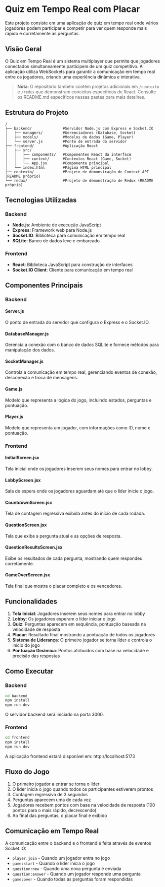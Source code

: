 # Quiz em Tempo Real com Placar

Este projeto consiste em uma aplicação de quiz em tempo real onde vários jogadores podem participar e competir para ver quem responde mais rápido e corretamente às perguntas.

## Visão Geral

O Quiz em Tempo Real é um sistema multiplayer que permite que jogadores conectados simultaneamente participem de um quiz competitivo. A aplicação utiliza WebSockets para garantir a comunicação em tempo real entre os jogadores, criando uma experiência dinâmica e interativa.

> **Nota**: O repositório também contém projetos adicionais em `/contexto` e `/redux` que demonstram conceitos específicos de React. Consulte os README.md específicos nessas pastas para mais detalhes.

## Estrutura do Projeto

```
/
├── backend/              #Servidor Node.js com Express e Socket.IO
│   ├── managers/         #Gerenciadores (Database, Socket)
│   ├── models/           #Modelos de dados (Game, Player)
│   └── server.js         #Ponto de entrada do servidor
├── frontend/             #Aplicação React
│   ├── src/
│   │   ├── components/   #Componentes React da interface
│   │   ├── context/      #Contextos React (Game, Socket)
│   │   └── App.jsx       #Componente principal
│   └── index.html        #Página HTML principal
├── contexto/             #Projeto de demonstração de Context API (README próprio)
└── redux/                #Projeto de demonstração de Redux (README próprio)
```

## Tecnologias Utilizadas

### Backend
- **Node.js**: Ambiente de execução JavaScript
- **Express**: Framework web para Node.js
- **Socket.IO**: Biblioteca para comunicação em tempo real
- **SQLite**: Banco de dados leve e embarcado

### Frontend
- **React**: Biblioteca JavaScript para construção de interfaces
- **Socket.IO Client**: Cliente para comunicação em tempo real

## Componentes Principais

### Backend

#### Server.js
O ponto de entrada do servidor que configura o Express e o Socket.IO.

#### DatabaseManager.js
Gerencia a conexão com o banco de dados SQLite e fornece métodos para manipulação dos dados.

#### SocketManager.js
Controla a comunicação em tempo real, gerenciando eventos de conexão, desconexão e troca de mensagens.

#### Game.js
Modelo que representa a lógica do jogo, incluindo estados, perguntas e pontuação.

#### Player.js
Modelo que representa um jogador, com informações como ID, nome e pontuação.

### Frontend

#### InitialScreen.jsx
Tela inicial onde os jogadores inserem seus nomes para entrar no lobby.

#### LobbyScreen.jsx
Sala de espera onde os jogadores aguardam até que o líder inicie o jogo.

#### CountdownScreen.jsx
Tela de contagem regressiva exibida antes do início de cada rodada.

#### QuestionScreen.jsx
Tela que exibe a pergunta atual e as opções de resposta.

#### QuestionResultsScreen.jsx
Exibe os resultados de cada pergunta, mostrando quem respondeu corretamente.

#### GameOverScreen.jsx
Tela final que mostra o placar completo e os vencedores.

## Funcionalidades

1. **Tela Inicial**: Jogadores inserem seus nomes para entrar no lobby
2. **Lobby**: Os jogadores esperam o líder iniciar o jogo
3. **Quiz**: Perguntas aparecem em sequência, pontuação baseada na velocidade de resposta
4. **Placar**: Resultado final mostrando a pontuação de todos os jogadores
5. **Sistema de Liderança**: O primeiro jogador se torna líder e controla o início do jogo
6. **Pontuação Dinâmica**: Pontos atribuídos com base na velocidade e precisão das respostas

## Como Executar

### Backend

```bash
cd backend
npm install
npm run dev
```

O servidor backend será iniciado na porta 3000.

### Frontend

```bash
cd frontend
npm install
npm run dev
```

A aplicação frontend estará disponível em: http://localhost:5173

## Fluxo do Jogo

1. O primeiro jogador a entrar se torna o líder
2. O líder inicia o jogo quando todos os participantes estiverem prontos
3. Contagem regressiva de 3 segundos
4. Perguntas aparecem uma de cada vez
5. Jogadores recebem pontos com base na velocidade de resposta (100 pontos para o mais rápido, decrescendo)
6. Ao final das perguntas, o placar final é exibido

## Comunicação em Tempo Real

A comunicação entre o backend e o frontend é feita através de eventos Socket.IO:

- `player:join` - Quando um jogador entra no jogo
- `game:start` - Quando o líder inicia o jogo
- `question:new` - Quando uma nova pergunta é enviada
- `question:answer` - Quando um jogador responde uma pergunta
- `game:over` - Quando todas as perguntas foram respondidas